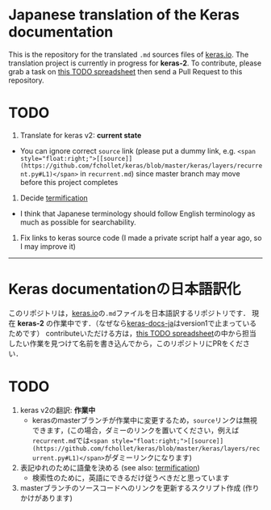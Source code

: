 # Japanese translation of the Keras documentation

This is the repository for the translated `.md` sources files of [keras.io](http://keras.io/). The translation project is currently in progress for __keras-2__.
To contribute, please grab a task on [this TODO spreadsheet](https://docs.google.com/spreadsheets/d/14foDtxrWUzJVIKGC0dgGFH4faNMlMyMDrLXzR02duEQ/edit?usp=sharing) then send a Pull Request to this repository.

# TODO

1. Translate for keras v2: __current state__
  - You can ignore correct `source` link (please put a dummy link, e.g. `<span style="float:right;">[[source]](https://github.com/fchollet/keras/blob/master/keras/layers/recurrent.py#L1)</span>` in `recurrent.md`) since master branch may move before this project completes
1. Decide [termification](https://github.com/fchollet/keras-docs-ja/issues/40)
  - I think that Japanese terminology should follow English terminology as much as possible for searchability.
1. Fix links to keras source code (I made a private script half a year ago, so I may improve it)

---

# Keras documentationの日本語訳化

このリポジトリは，[keras.io](http://keras.io/)の`.md`ファイルを日本語訳するリポジトリです．
現在 __keras-2__ の作業中です．（なぜなら[keras-docs-ja](https://keras.io/ja/)はversion1で止まっているためです）
contributeいただける方は，[this TODO spreadsheet](https://docs.google.com/spreadsheets/d/14foDtxrWUzJVIKGC0dgGFH4faNMlMyMDrLXzR02duEQ/edit?usp=sharing)の中から担当したい作業を見つけて名前を書き込んでから，このリポジトリにPRをください．

# TODO

1. keras v2の翻訳: __作業中__
    - kerasのmasterブランチが作業中に変更するため，`source`リンクは無視できます，(この場合，ダミーのリンクを置いてください，例えば`recurrent.md`では`<span style="float:right;">[[source]](https://github.com/fchollet/keras/blob/master/keras/layers/recurrent.py#L1)</span>`がダミーリンクになります) 
1. 表記ゆれのために語彙を決める (see also: [termification](https://github.com/fchollet/keras-docs-ja/issues/40))
   - 検索性のために，英語にできるだけ従うべきだと思っています
1. masterブランチのソースコードへのリンクを更新するスクリプト作成 (作りかけがあります)
